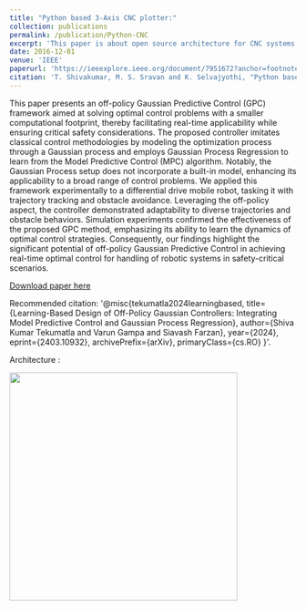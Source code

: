 ```yaml
---
title: "Python based 3-Axis CNC plotter:"
collection: publications
permalink: /publication/Python-CNC
excerpt: 'This paper is about open source architecture for CNC systems'
date: 2016-12-01
venue: 'IEEE'
paperurl: 'https://ieeexplore.ieee.org/document/7951672?anchor=footnotes'
citation: 'T. Shivakumar, M. S. Sravan and K. Selvajyothi, "Python based 3-Axis CNC plotter," 2016 IEEE International Conference on Power and Energy (PECon), Melaka, Malaysia, 2016, pp. 823-827, doi: 10.1109/PECON.2016.7951672.'
---
```

This paper presents an off-policy Gaussian Predictive Control (GPC) framework aimed at solving optimal control problems with a smaller computational footprint, thereby facilitating real-time applicability while ensuring critical safety considerations. The proposed controller imitates classical control methodologies by modeling the optimization process through a Gaussian process and employs Gaussian Process Regression to learn from the Model Predictive Control (MPC) algorithm.
Notably, the Gaussian Process setup does not incorporate a built-in model, enhancing its applicability to a broad range of control problems. We applied this framework experimentally to a differential drive mobile robot, tasking it with trajectory tracking and obstacle avoidance. Leveraging the off-policy aspect, the controller demonstrated adaptability to diverse trajectories and obstacle behaviors. Simulation experiments confirmed the effectiveness of the proposed GPC method,
emphasizing its ability to learn the dynamics of optimal control strategies. Consequently, our findings highlight the significant potential of off-policy Gaussian Predictive Control in achieving real-time optimal control for handling of robotic systems in safety-critical scenarios.

[Download paper here](https://arxiv.org/pdf/2403.10932.pdf)

Recommended citation: '@misc{tekumatla2024learningbased,
      title={Learning-Based Design of Off-Policy Gaussian Controllers: Integrating Model Predictive Control and Gaussian Process Regression}, 
      author={Shiva Kumar Tekumatla and Varun Gampa and Siavash Farzan},
      year={2024},
      eprint={2403.10932},
      archivePrefix={arXiv},
      primaryClass={cs.RO}
}'.

Architecture :

<img src='https://github.com/shivakumar-tekumatla/shivakumar-tekumatla.github.io/blob/master/files/GIFs/CNC.gif?raw=true' width =400  />